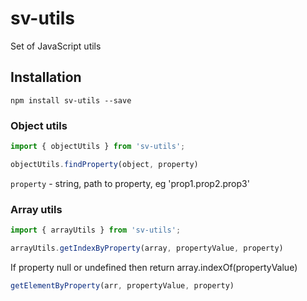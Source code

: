 # sv-utils

Set of JavaScript utils

## Installation

```
npm install sv-utils --save
```
### Object utils

```js
import { objectUtils } from 'sv-utils';
```
```js
objectUtils.findProperty(object, property)
```
`property` - string, path to property, eg 'prop1.prop2.prop3'

### Array utils

```js
import { arrayUtils } from 'sv-utils';
```

```js
arrayUtils.getIndexByProperty(array, propertyValue, property)
```
If property null or undefined then return array.indexOf(propertyValue)
```js
getElementByProperty(arr, propertyValue, property)
```
